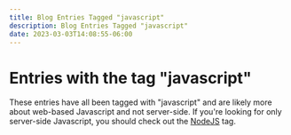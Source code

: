 ```yaml
---
title: Blog Entries Tagged "javascript"
description: Blog Entries Tagged "javascript"
date: 2023-03-03T14:08:55-06:00
---
```

# Entries with the tag "javascript"

These entries have all been tagged with "javascript" and are likely more about web-based Javascript and not server-side.  If you're looking for only server-side Javascript, you should check out the [NodeJS](/tag/nodejs) tag.